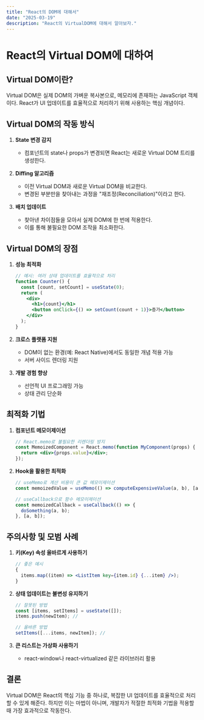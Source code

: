 ```yaml
---
title: "React의 DOM에 대해서"
date: "2025-03-19"
description: "React의 VirtualDOM에 대해서 알아보자."
---
```


# React의 Virtual DOM에 대하여

## Virtual DOM이란?

Virtual DOM은 실제 DOM의 가벼운 복사본으로, 메모리에 존재하는 JavaScript 객체이다. React가 UI 업데이트를 효율적으로 처리하기 위해 사용하는 핵심 개념이다.

## Virtual DOM의 작동 방식

1. **State 변경 감지**

   - 컴포넌트의 state나 props가 변경되면 React는 새로운 Virtual DOM 트리를 생성한다.

2. **Diffing 알고리즘**

   - 이전 Virtual DOM과 새로운 Virtual DOM을 비교한다.
   - 변경된 부분만을 찾아내는 과정을 "재조정(Reconciliation)"이라고 한다.

3. **배치 업데이트**
   - 찾아낸 차이점들을 모아서 실제 DOM에 한 번에 적용한다.
   - 이를 통해 불필요한 DOM 조작을 최소화한다.

## Virtual DOM의 장점

1. **성능 최적화**

   ```jsx
   // 예시: 여러 상태 업데이트를 효율적으로 처리
   function Counter() {
     const [count, setCount] = useState(0);
     return (
       <div>
         <h1>{count}</h1>
         <button onClick={() => setCount(count + 1)}>증가</button>
       </div>
     );
   }
   ```

2. **크로스 플랫폼 지원**

   - DOM이 없는 환경(예: React Native)에서도 동일한 개념 적용 가능
   - 서버 사이드 렌더링 지원

3. **개발 경험 향상**
   - 선언적 UI 프로그래밍 가능
   - 상태 관리 단순화

## 최적화 기법

1. **컴포넌트 메모이제이션**

   ```jsx
   // React.memo로 불필요한 리렌더링 방지
   const MemoizedComponent = React.memo(function MyComponent(props) {
     return <div>{props.value}</div>;
   });
   ```

2. **Hook을 활용한 최적화**

   ```jsx
   // useMemo로 계산 비용이 큰 값 메모이제이션
   const memoizedValue = useMemo(() => computeExpensiveValue(a, b), [a, b]);

   // useCallback으로 함수 메모이제이션
   const memoizedCallback = useCallback(() => {
     doSomething(a, b);
   }, [a, b]);
   ```

## 주의사항 및 모범 사례

1. **키(Key) 속성 올바르게 사용하기**

   ```jsx
   // 좋은 예시
   {
     items.map((item) => <ListItem key={item.id} {...item} />);
   }
   ```

2. **상태 업데이트는 불변성 유지하기**

   ```jsx
   // 잘못된 방법
   const [items, setItems] = useState([]);
   items.push(newItem); //

   // 올바른 방법
   setItems([...items, newItem]); //
   ```

3. **큰 리스트는 가상화 사용하기**
   - react-window나 react-virtualized 같은 라이브러리 활용

## 결론

Virtual DOM은 React의 핵심 기능 중 하나로, 복잡한 UI 업데이트를 효율적으로 처리할 수 있게 해준다. 하지만 이는 마법이 아니며, 개발자가 적절한 최적화 기법을 적용할 때 가장 효과적으로 작동한다.
